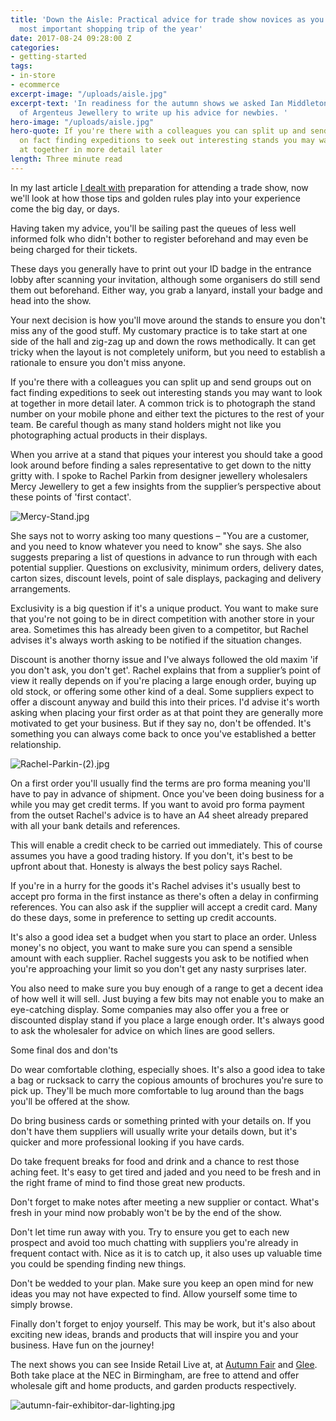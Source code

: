 ```yaml
---
title: 'Down the Aisle: Practical advice for trade show novices as you navigate the
  most important shopping trip of the year'
date: 2017-08-24 09:28:00 Z
categories:
- getting-started
tags:
- in-store
- ecommerce
excerpt-image: "/uploads/aisle.jpg"
excerpt-text: 'In readiness for the autumn shows we asked Ian Middleton, MD and Co-Founder
  of Argenteus Jewellery to write up his advice for newbies. '
hero-image: "/uploads/aisle.jpg"
hero-quote: If you're there with a colleagues you can split up and send groups out
  on fact finding expeditions to seek out interesting stands you may want to look
  at together in more detail later
length: Three minute read
---
```


In my last article [I dealt with](http://insideretail.com/articles/How-to-get-ready-for-trade-shows/) preparation for attending a trade show, now we'll look at how those tips and golden rules play into your experience come the big day, or days.

Having taken my advice, you'll be sailing past the queues of less well informed folk who didn't bother to register beforehand and may even be being charged for their tickets.

These days you generally have to print out your ID badge in the entrance lobby after scanning your invitation, although some organisers do still send them out beforehand.  Either way, you grab a lanyard, install your badge and head into the show.

Your next decision is how you'll move around the stands to ensure you don't miss any of the good stuff.  My customary practice is to take start at one side of the hall and zig-zag up and down the rows methodically.  It can get tricky when the layout is not completely uniform, but you need to establish a rationale to ensure you don't miss anyone.

If you're there with a colleagues you can split up and send groups out on fact finding expeditions to seek out interesting stands you may want to look at together in more detail later.  A common trick is to photograph the stand number on your mobile phone and either text the pictures to the rest of your team.  Be careful though as many stand holders might not like you photographing actual products in their displays.

When you arrive at a stand that piques your interest you should take a good look around before finding a sales representative to get down to the nitty gritty with.  I spoke to Rachel Parkin from designer jewellery wholesalers Mercy Jewellery to get a few insights from the supplier’s perspective about these points of 'first contact'.

![Mercy-Stand.jpg](/uploads/Mercy-Stand.jpg)

She says not to worry asking too many questions – "You are a customer, and you need to know whatever you need to know" she says. She also suggests preparing a list of questions in advance to run through with each potential supplier.  Questions on exclusivity, minimum orders, delivery dates, carton sizes, discount levels, point of sale displays, packaging and delivery arrangements.


Exclusivity is a big question if it's a unique product.  You want to make sure that you're not going to be in direct competition with another store in your area.  Sometimes this has already been given to a competitor, but Rachel advises it's always worth asking to be notified if the situation changes.


Discount is another thorny issue and I've always followed the old maxim 'if you don't ask, you don't get'. Rachel explains that from a supplier’s point of view it really depends on if you're placing a large enough order, buying up old stock, or offering some other kind of a deal.  Some suppliers expect to offer a discount anyway and build this into their prices.  I'd advise it's worth asking when placing your first order as at that point they are generally more motivated to get your business.  But if they say no, don't be offended.  It's something you can always come back to once you've established a better relationship.

![Rachel-Parkin-(2).jpg](/uploads/Rachel-Parkin-(2).jpg)

On a first order you'll usually find the terms are pro forma meaning you'll have to pay in advance of shipment.  Once you've been doing business for a while you may get credit terms.  If you want to avoid pro forma payment from the outset Rachel's advice is to have an A4 sheet already prepared with all your bank details and references.


This will enable a credit check to be carried out immediately.  This of course assumes you have a good trading history.  If you don't, it's best to be upfront about that.  Honesty is always the best policy says Rachel.


If you're in a hurry for the goods it's Rachel advises it's usually best to accept pro forma in the first instance as there's often a delay in confirming references.  You can also ask if the supplier will accept a credit card.  Many do these days, some in preference to setting up credit accounts.


It's also a good idea set a budget when you start to place an order.  Unless money's no object, you want to make sure you can spend a sensible amount with each supplier.  Rachel suggests you ask to be notified when you're approaching your limit so you don't get any nasty surprises later.


You also need to make sure you buy enough of a range to get a decent idea of how well it will sell.  Just buying a few bits may not enable you to make an eye-catching display.  Some companies may also offer you a free or discounted display stand if you place a large enough order.  It's always good to ask the wholesaler for advice on which lines are good sellers.

Some final dos and don'ts


Do wear comfortable clothing, especially shoes.  It's also a good idea to take a bag or rucksack to carry the copious amounts of brochures you're sure to pick up.  They'll be much more comfortable to lug around than the bags you'll be offered at the show.


Do bring business cards or something printed with your details on.  If you don't have them suppliers will usually write your details down, but it's quicker and more professional looking if you have cards.

Do take frequent breaks for food and drink and a chance to rest those aching feet. It's easy to get tired and jaded and you need to be fresh and in the right frame of mind to find those great new products.


Don't forget to make notes after meeting a new supplier or contact.  What's fresh in your mind now probably won't be by the end of the show.


Don't let time run away with you.  Try to ensure you get to each new prospect and avoid too much chatting with suppliers you're already in frequent contact with.  Nice as it is to catch up, it also uses up valuable time you could be spending finding new things.


Don't be wedded to your plan.  Make sure you keep an open mind for new ideas you may not have expected to find.  Allow yourself some time to simply browse.


Finally don't forget to enjoy yourself.  This may be work, but it's also about exciting new ideas, brands and products that will inspire you and your business.  Have fun on the journey!


The next shows you can see Inside Retail Live at, at [Autumn Fair](https://www.autumnfair.com/) and [Glee](https://www.gleebirmingham.com/). Both take place at the NEC in Birmingham, are free to attend and offer wholesale gift and home products, and garden products respectively.

![autumn-fair-exhibitor-dar-lighting.jpg](/uploads/autumn-fair-exhibitor-dar-lighting.jpg)